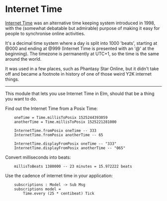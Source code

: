 # Internet Time

[Internet Time](https://en.wikipedia.org/wiki/Swatch_Internet_Time) was an alternative time keeping system introduced in 1998, with the (somewhat debatable but admirable) purpose of making it easy for people to synchronise online activities.

It's a decimal time system where a day is split into 1000 'beats', starting at @000 and ending at @999 (Internet Time is presented with an '@' at the beginning). The timezone is permanently at UTC+1, so the time is the same around the world.

It was used in a few places, such as Phantasy Star Online, but it didn't take off and became a footnote in history of one of those weird Y2K internet things.

----


This module that lets you use Internet Time in Elm, should that be a thing you want to do.

Find out the Internet Time from a Posix Time:
``` 
    oneTime = Time.millisToPosix 1525244393059
    anotherTime = Time.millisToPosix 1525221281000

    InternetTime.fromPosix oneTime -- 333
    InternetTime.fromPosix anotherTime -- 65

    InternetTime.displayFromPosix oneTime -- "333"
    InternetTime.displayFromPosix anotherTime -- "065"
```

Convert milliseconds into beats:

```
    millisToBeats 1380000 -- 23 minutes = 15.972222 beats

```

Use the cadence of internet time in your application:

```
    subscriptions : Model -> Sub Msg
    subscriptions model =
        Time.every (25 * centibeat) Tick
```
